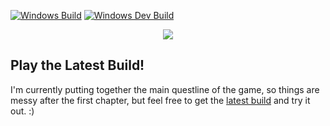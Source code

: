[![Windows Build](https://github.com/TheHumanBuilders/journey/actions/workflows/build_win.yml/badge.svg?branch=master)](https://github.com/TheHumanBuilders/journey/actions/workflows/build_win.yml) [![Windows Dev Build](https://github.com/TheHumanBuilders/journey/actions/workflows/build_win_dev.yml/badge.svg?branch=master)](https://github.com/TheHumanBuilders/journey/actions/workflows/build_win_dev.yml)

<p align="center">
  <img align="center" src="./ReadmeImages/title.png" />
</p>

## Play the Latest Build!
I'm currently putting together the main questline of the game, so things are messy after the first chapter, but feel free to
get the [latest build](https://github.com/TheHumanBuilders/journey_of_the_return) and try it
out. :)
